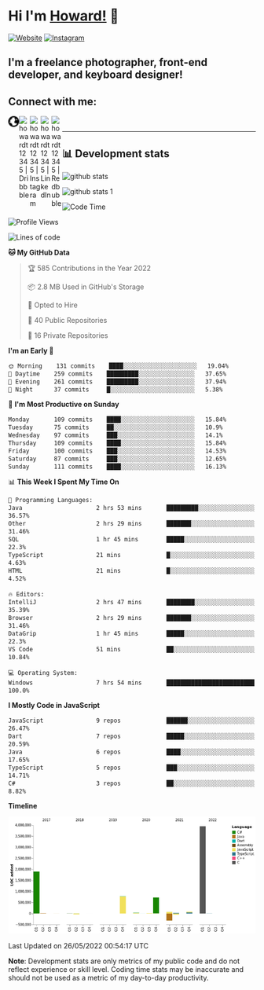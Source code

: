 # Hi I'm [Howard!][website] 👋

[![Website](https://img.shields.io/website?label=howardt12345.com&style=for-the-badge&url=https%3A%2F%2Fhowardt12345.com)](https://howardt12345.com)
[![Instagram](https://img.shields.io/badge/instagram-%23E4405F.svg?&style=for-the-badge&logo=instagram&logoColor=white)](https://instagram.com/howardt12345)

I'm a freelance photographer, front-end developer, and keyboard designer!
---

## Connect with me:

[<img align="left" alt="howardt12345.com" width="22px" src="https://raw.githubusercontent.com/iconic/open-iconic/master/svg/globe.svg" />][website]
[<img align="left" alt="howardt12345 | Dribbble" width="22px" src="https://cdn.jsdelivr.net/npm/simple-icons@v3/icons/dribbble.svg" />][dribbble]
[<img align="left" alt="howardt12345 | Instagram" width="22px" src="https://cdn.jsdelivr.net/npm/simple-icons@v3/icons/instagram.svg" />][instagram]
[<img align="left" alt="howardt12345 | LinkedIn" width="22px" src="https://cdn.jsdelivr.net/npm/simple-icons@v3/icons/linkedin.svg" />][linkedin]
[<img align="left" alt="howardt12345 | Redbubble" width="22px" src="https://cdn.jsdelivr.net/npm/simple-icons@v3/icons/redbubble.svg" />][redbubble]

<br />

---

## 📊 Development stats

![github stats](https://github-readme-stats.vercel.app/api?username=howardt12345&show_icons=true&hide_border=true&theme=dark&hide=contribs,issues)

![github stats 1](https://github-readme-stats.vercel.app/api/top-langs?username=howardt12345&langs_count=8&show_icons=true&hide_border=true&theme=dark&layout=compact)

<!--START_SECTION:waka-->
![Code Time](http://img.shields.io/badge/Code%20Time-459%20hrs%205%20mins-blue)

![Profile Views](http://img.shields.io/badge/Profile%20Views-1-blue)

![Lines of code](https://img.shields.io/badge/From%20Hello%20World%20I%27ve%20Written-7%20Million%20lines%20of%20code-blue)

**🐱 My GitHub Data** 

> 🏆 585 Contributions in the Year 2022
 > 
> 📦 2.8 MB Used in GitHub's Storage 
 > 
> 💼 Opted to Hire
 > 
> 📜 40 Public Repositories 
 > 
> 🔑 16 Private Repositories  
 > 
**I'm an Early 🐤** 

```text
🌞 Morning    131 commits    ████░░░░░░░░░░░░░░░░░░░░░   19.04% 
🌆 Daytime    259 commits    █████████░░░░░░░░░░░░░░░░   37.65% 
🌃 Evening    261 commits    █████████░░░░░░░░░░░░░░░░   37.94% 
🌙 Night      37 commits     █░░░░░░░░░░░░░░░░░░░░░░░░   5.38%

```
📅 **I'm Most Productive on Sunday** 

```text
Monday       109 commits    ████░░░░░░░░░░░░░░░░░░░░░   15.84% 
Tuesday      75 commits     ██░░░░░░░░░░░░░░░░░░░░░░░   10.9% 
Wednesday    97 commits     ███░░░░░░░░░░░░░░░░░░░░░░   14.1% 
Thursday     109 commits    ████░░░░░░░░░░░░░░░░░░░░░   15.84% 
Friday       100 commits    ███░░░░░░░░░░░░░░░░░░░░░░   14.53% 
Saturday     87 commits     ███░░░░░░░░░░░░░░░░░░░░░░   12.65% 
Sunday       111 commits    ████░░░░░░░░░░░░░░░░░░░░░   16.13%

```


📊 **This Week I Spent My Time On** 

```text
💬 Programming Languages: 
Java                     2 hrs 53 mins       █████████░░░░░░░░░░░░░░░░   36.57% 
Other                    2 hrs 29 mins       ███████░░░░░░░░░░░░░░░░░░   31.46% 
SQL                      1 hr 45 mins        █████░░░░░░░░░░░░░░░░░░░░   22.3% 
TypeScript               21 mins             █░░░░░░░░░░░░░░░░░░░░░░░░   4.63% 
HTML                     21 mins             █░░░░░░░░░░░░░░░░░░░░░░░░   4.52%

🔥 Editors: 
IntelliJ                 2 hrs 47 mins       ████████░░░░░░░░░░░░░░░░░   35.39% 
Browser                  2 hrs 29 mins       ███████░░░░░░░░░░░░░░░░░░   31.46% 
DataGrip                 1 hr 45 mins        █████░░░░░░░░░░░░░░░░░░░░   22.3% 
VS Code                  51 mins             ██░░░░░░░░░░░░░░░░░░░░░░░   10.84%

💻 Operating System: 
Windows                  7 hrs 54 mins       █████████████████████████   100.0%

```

**I Mostly Code in JavaScript** 

```text
JavaScript               9 repos             ██████░░░░░░░░░░░░░░░░░░░   26.47% 
Dart                     7 repos             █████░░░░░░░░░░░░░░░░░░░░   20.59% 
Java                     6 repos             ████░░░░░░░░░░░░░░░░░░░░░   17.65% 
TypeScript               5 repos             ███░░░░░░░░░░░░░░░░░░░░░░   14.71% 
C#                       3 repos             ██░░░░░░░░░░░░░░░░░░░░░░░   8.82%

```


**Timeline**

![Chart not found](https://raw.githubusercontent.com/howardt12345/howardt12345/master/charts/bar_graph.png) 


 Last Updated on 26/05/2022 00:54:17 UTC
<!--END_SECTION:waka-->

**Note**: Development stats are only metrics of my public code and do not reflect experience or skill level. Coding time stats may be inaccurate and should not be used as a metric of my day-to-day productivity.

[website]: https://howardt12345.com
[dribbble]: https://dribbble.com/howardt12345
[instagram]: https://instagram.com/howardt12345
[linkedin]: https://linkedin.com/in/howardt12345
[redbubble]: https://www.redbubble.com/people/howardt12345/
